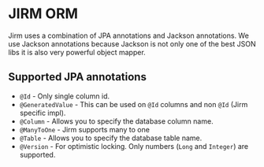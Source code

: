 JIRM ORM
=========

Jirm uses a combination of JPA annotations and Jackson annotations.
We use Jackson annotations because Jackson is not only one of the best JSON libs it is 
also very powerful object mapper.

Supported JPA annotations
-------------------------

 * `@Id` - Only single column id.
 * `@GeneratedValue` - This can be used on `@Id` columns and non `@Id` (Jirm specific impl).
 * `@Column` - Allows you to specify the database column name.
 * `@ManyToOne` - Jirm supports many to one 
 * `@Table` - Allows you to specify the database table name.
 * `@Version` - For optimistic locking. Only numbers (`Long` and `Integer`) are supported.




